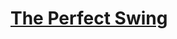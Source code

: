 # [The Perfect Swing](https://education.lego.com/en-us/lessons/spikeessential-amazing-amusement-park/spikeessential-the-perfect-swing)
